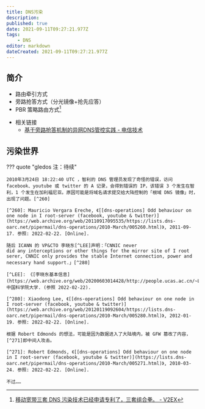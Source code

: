 ```yaml
---
title: DNS污染
description:
published: true
date: 2021-09-11T09:27:21.977Z
tags:
    - DNS
editor: markdown
dateCreated: 2021-09-11T09:27:21.977Z
---
```


## 简介

+ 路由牵引方式
+ 旁路抢答方式（分光镜像+抢先应答）  
+ PBR 策略路由方式[^482394]

[^482394]: [移动宽带三套 DNS 污染技术已经申请专利了，三套组合拳。 - V2EX](https://web.archive.org/web/20200327034135/https://v2ex.com/t/482394)

+ 相关链接
    + [基于旁路抢答机制的异网DNS管控实践 - 电信技术](https://web.archive.org/web/20180823105346/http://www.ttm.com.cn/article/2016/1000-1247/1000-1247-1-1-00064.shtml)

## 污染世界

??? quote "gledos 注：待续"

    2010年3月24日 18:22:40 UTC ，智利的 DNS 管理员发现了奇怪的错误，访问 facebook、youtube 或 twitter 的 A 记录，会得到错误的 IP，该错误 3 个发生在智利，1 个发生在加利福尼亚。原因可能是将域名请求提交给大陆控制的「根域 DNS 镜像」时，出现了问题。[^260]

    [^260]: Mauricio Vergara Ereche, 《[[dns-operations] Odd behaviour on one node in I root-server (facebook, youtube & twitter)](https://web.archive.org/web/20110917095535/https://lists.dns-oarc.net/pipermail/dns-operations/2010-March/005260.html)》, 2011-09-17. 参照: 2022-02-22. [Online].

    随后 ICANN 的 VP&CTO 李晓东[^LEE]声明：「CNNIC never 
    did any interceptions or other things for the mirror site of I root 
    serer, CNNIC only provides the stable Internet connection, power and 
    necessary hand support.」[^280]

    [^LEE]: 《[李晓东基本信息](https://web.archive.org/web/20200603014428/http://people.ucas.ac.cn/~LEE)》, 中国科学院大学. (参照 2022-02-22).

    [^280]: Xiaodong Lee, 《[[dns-operations] Odd behaviour on one node in I root-server (facebook, youtube & twitter)](https://web.archive.org/web/20120119092604/https://lists.dns-oarc.net/pipermail/dns-operations/2010-March/005280.html)》, 2012-01-19. 参照: 2022-02-22. [Online].

    根据 Robert Edmonds 的想法，可能是因为数据进入了大陆境内，被 GFW 篡改了内容，[^271]即中间人攻击。

    [^271]: Robert Edmonds, 《[[dns-operations] Odd behaviour on one node in I root-server (facebook, youtube & twitter)](https://lists.dns-oarc.net/pipermail/dns-operations/2010-March/005271.html)》, 2010-03-24. 参照: 2022-02-22. [Online].

    不过……
